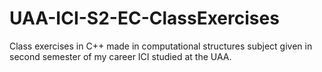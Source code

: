 # UAA-ICI-S2-EC-ClassExercises
Class exercises in C++ made in computational structures subject given in second semester of my career ICI studied at the UAA.
